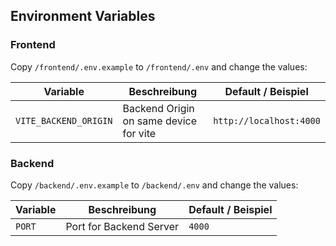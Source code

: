 ## Environment Variables

### Frontend
Copy `/frontend/.env.example` to `/frontend/.env` and change the values:

| Variable              | Beschreibung                           | Default / Beispiel      |
| --------------------- | -------------------------------------- | ----------------------- |
| `VITE_BACKEND_ORIGIN` | Backend Origin on same device for vite | `http://localhost:4000` |


### Backend
Copy `/backend/.env.example` to `/backend/.env` and change the values:

| Variable | Beschreibung            | Default / Beispiel |
| -------- | ----------------------- | ------------------ |
| `PORT`   | Port for Backend Server | `4000`             |
